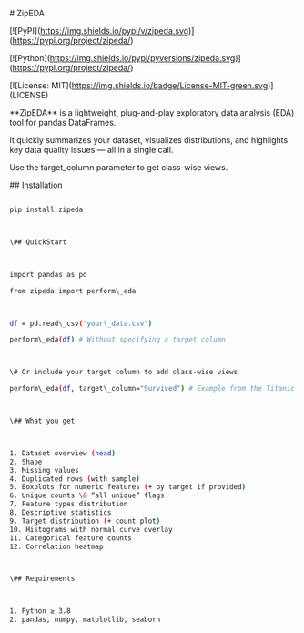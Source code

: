 \# ZipEDA



\[!\[PyPI](https://img.shields.io/pypi/v/zipeda.svg)](https://pypi.org/project/zipeda/)

\[!\[Python](https://img.shields.io/pypi/pyversions/zipeda.svg)](https://pypi.org/project/zipeda/)

\[!\[License: MIT](https://img.shields.io/badge/License-MIT-green.svg)](LICENSE)



\*\*ZipEDA\*\* is a lightweight, plug-and-play exploratory data analysis (EDA) tool for pandas DataFrames.  

It quickly summarizes your dataset, visualizes distributions, and highlights key data quality issues — all in a single call.

Use the target\_column parameter to get class-wise views.



\## Installation



```bash

pip install zipeda



\## QuickStart



import pandas as pd

from zipeda import perform\_eda



df = pd.read\_csv("your\_data.csv")

perform\_eda(df) # Without specifying a target column



\# Or include your target column to add class-wise views

perform\_eda(df, target\_column="Survived") # Example from the Titanic dataset



\## What you get



1. Dataset overview (head)
2. Shape
3. Missing values
4. Duplicated rows (with sample)
5. Boxplots for numeric features (+ by target if provided)
6. Unique counts \& “all unique” flags
7. Feature types distribution
8. Descriptive statistics
9. Target distribution (+ count plot)
10. Histograms with normal curve overlay
11. Categorical feature counts
12. Correlation heatmap



\## Requirements



1. Python ≥ 3.8
2. pandas, numpy, matplotlib, seaborn
